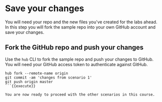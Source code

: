 # Save your changes

You will need your repo and the new files you've created for the labs ahead. In this step you will fork the sample repo into your own GitHub account and save your changes.

## Fork the GitHub repo and push your changes

Use the `hub` CLI to fork the sample repo and push your changes to GitHub.
You will need your GitHub access token to authenticate against GitHub.

```
hub fork --remote-name origin
git commit -am 'changes from scenario 1'
git push origin master
```{{execute}}

You are now ready to proceed with the other scenarios in this course.
